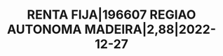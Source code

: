 ---
layout: asset
title: RENTA FIJA|196607 REGIAO AUTONOMA MADEIRA|2,88|2022-12-27
isin: PTRAMVOE0008
---